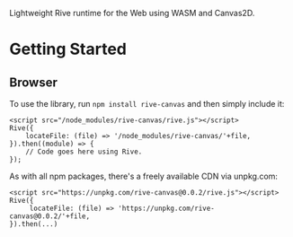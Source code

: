 Lightweight Rive runtime for the Web using WASM and Canvas2D.

# Getting Started

## Browser
To use the library, run `npm install rive-canvas` and then simply include it:

    <script src="/node_modules/rive-canvas/rive.js"></script>
    Rive({
        locateFile: (file) => '/node_modules/rive-canvas/'+file,
    }).then((module) => {
        // Code goes here using Rive.
    });

As with all npm packages, there's a freely available CDN via unpkg.com:

    <script src="https://unpkg.com/rive-canvas@0.0.2/rive.js"></script>
    Rive({
         locateFile: (file) => 'https://unpkg.com/rive-canvas@0.0.2/'+file,
    }).then(...)